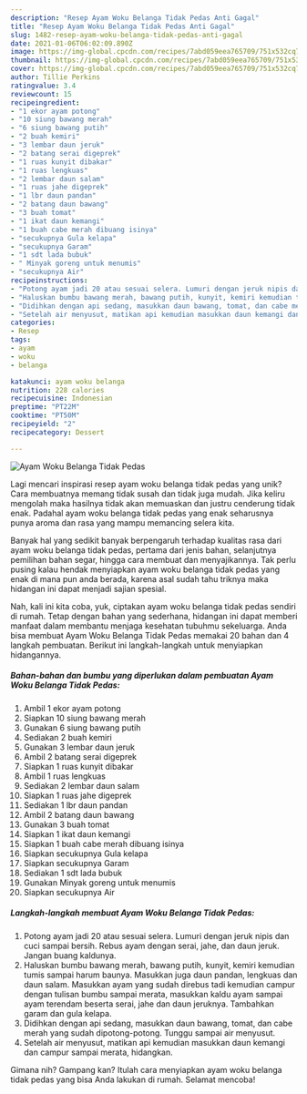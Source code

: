 ```yaml
---
description: "Resep Ayam Woku Belanga Tidak Pedas Anti Gagal"
title: "Resep Ayam Woku Belanga Tidak Pedas Anti Gagal"
slug: 1482-resep-ayam-woku-belanga-tidak-pedas-anti-gagal
date: 2021-01-06T06:02:09.890Z
image: https://img-global.cpcdn.com/recipes/7abd059eea765709/751x532cq70/ayam-woku-belanga-tidak-pedas-foto-resep-utama.jpg
thumbnail: https://img-global.cpcdn.com/recipes/7abd059eea765709/751x532cq70/ayam-woku-belanga-tidak-pedas-foto-resep-utama.jpg
cover: https://img-global.cpcdn.com/recipes/7abd059eea765709/751x532cq70/ayam-woku-belanga-tidak-pedas-foto-resep-utama.jpg
author: Tillie Perkins
ratingvalue: 3.4
reviewcount: 15
recipeingredient:
- "1 ekor ayam potong"
- "10 siung bawang merah"
- "6 siung bawang putih"
- "2 buah kemiri"
- "3 lembar daun jeruk"
- "2 batang serai digeprek"
- "1 ruas kunyit dibakar"
- "1 ruas lengkuas"
- "2 lembar daun salam"
- "1 ruas jahe digeprek"
- "1 lbr daun pandan"
- "2 batang daun bawang"
- "3 buah tomat"
- "1 ikat daun kemangi"
- "1 buah cabe merah dibuang isinya"
- "secukupnya Gula kelapa"
- "secukupnya Garam"
- "1 sdt lada bubuk"
- " Minyak goreng untuk menumis"
- "secukupnya Air"
recipeinstructions:
- "Potong ayam jadi 20 atau sesuai selera. Lumuri dengan jeruk nipis dan cuci sampai bersih. Rebus ayam dengan serai, jahe, dan daun jeruk. Jangan buang kaldunya."
- "Haluskan bumbu bawang merah, bawang putih, kunyit, kemiri kemudian tumis sampai harum baunya. Masukkan juga daun pandan, lengkuas dan daun salam. Masukkan ayam yang sudah direbus tadi kemudian campur dengan tulisan bumbu sampai merata, masukkan kaldu ayam sampai ayam terendam beserta serai, jahe dan daun jeruknya. Tambahkan garam dan gula kelapa."
- "Didihkan dengan api sedang, masukkan daun bawang, tomat, dan cabe merah yang sudah dipotong-potong. Tunggu sampai air menyusut."
- "Setelah air menyusut, matikan api kemudian masukkan daun kemangi dan campur sampai merata, hidangkan."
categories:
- Resep
tags:
- ayam
- woku
- belanga

katakunci: ayam woku belanga 
nutrition: 228 calories
recipecuisine: Indonesian
preptime: "PT22M"
cooktime: "PT50M"
recipeyield: "2"
recipecategory: Dessert

---
```



![Ayam Woku Belanga Tidak Pedas](https://img-global.cpcdn.com/recipes/7abd059eea765709/751x532cq70/ayam-woku-belanga-tidak-pedas-foto-resep-utama.jpg)

Lagi mencari inspirasi resep ayam woku belanga tidak pedas yang unik? Cara membuatnya memang tidak susah dan tidak juga mudah. Jika keliru mengolah maka hasilnya tidak akan memuaskan dan justru cenderung tidak enak. Padahal ayam woku belanga tidak pedas yang enak seharusnya punya aroma dan rasa yang mampu memancing selera kita.

Banyak hal yang sedikit banyak berpengaruh terhadap kualitas rasa dari ayam woku belanga tidak pedas, pertama dari jenis bahan, selanjutnya pemilihan bahan segar, hingga cara membuat dan menyajikannya. Tak perlu pusing kalau hendak menyiapkan ayam woku belanga tidak pedas yang enak di mana pun anda berada, karena asal sudah tahu triknya maka hidangan ini dapat menjadi sajian spesial.




Nah, kali ini kita coba, yuk, ciptakan ayam woku belanga tidak pedas sendiri di rumah. Tetap dengan bahan yang sederhana, hidangan ini dapat memberi manfaat dalam membantu menjaga kesehatan tubuhmu sekeluarga. Anda bisa membuat Ayam Woku Belanga Tidak Pedas memakai 20 bahan dan 4 langkah pembuatan. Berikut ini langkah-langkah untuk menyiapkan hidangannya.

<!--inarticleads1-->

##### Bahan-bahan dan bumbu yang diperlukan dalam pembuatan Ayam Woku Belanga Tidak Pedas:

1. Ambil 1 ekor ayam potong
1. Siapkan 10 siung bawang merah
1. Gunakan 6 siung bawang putih
1. Sediakan 2 buah kemiri
1. Gunakan 3 lembar daun jeruk
1. Ambil 2 batang serai digeprek
1. Siapkan 1 ruas kunyit dibakar
1. Ambil 1 ruas lengkuas
1. Sediakan 2 lembar daun salam
1. Siapkan 1 ruas jahe digeprek
1. Sediakan 1 lbr daun pandan
1. Ambil 2 batang daun bawang
1. Gunakan 3 buah tomat
1. Siapkan 1 ikat daun kemangi
1. Siapkan 1 buah cabe merah dibuang isinya
1. Siapkan secukupnya Gula kelapa
1. Siapkan secukupnya Garam
1. Sediakan 1 sdt lada bubuk
1. Gunakan  Minyak goreng untuk menumis
1. Siapkan secukupnya Air




<!--inarticleads2-->

##### Langkah-langkah membuat Ayam Woku Belanga Tidak Pedas:

1. Potong ayam jadi 20 atau sesuai selera. Lumuri dengan jeruk nipis dan cuci sampai bersih. Rebus ayam dengan serai, jahe, dan daun jeruk. Jangan buang kaldunya.
1. Haluskan bumbu bawang merah, bawang putih, kunyit, kemiri kemudian tumis sampai harum baunya. Masukkan juga daun pandan, lengkuas dan daun salam. Masukkan ayam yang sudah direbus tadi kemudian campur dengan tulisan bumbu sampai merata, masukkan kaldu ayam sampai ayam terendam beserta serai, jahe dan daun jeruknya. Tambahkan garam dan gula kelapa.
1. Didihkan dengan api sedang, masukkan daun bawang, tomat, dan cabe merah yang sudah dipotong-potong. Tunggu sampai air menyusut.
1. Setelah air menyusut, matikan api kemudian masukkan daun kemangi dan campur sampai merata, hidangkan.




Gimana nih? Gampang kan? Itulah cara menyiapkan ayam woku belanga tidak pedas yang bisa Anda lakukan di rumah. Selamat mencoba!
